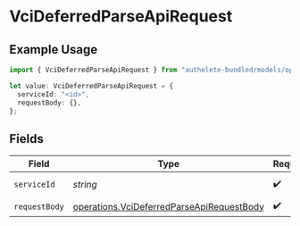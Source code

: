 # VciDeferredParseApiRequest

## Example Usage

```typescript
import { VciDeferredParseApiRequest } from "authelete-bundled/models/operations";

let value: VciDeferredParseApiRequest = {
  serviceId: "<id>",
  requestBody: {},
};
```

## Fields

| Field                                                                                                  | Type                                                                                                   | Required                                                                                               | Description                                                                                            |
| ------------------------------------------------------------------------------------------------------ | ------------------------------------------------------------------------------------------------------ | ------------------------------------------------------------------------------------------------------ | ------------------------------------------------------------------------------------------------------ |
| `serviceId`                                                                                            | *string*                                                                                               | :heavy_check_mark:                                                                                     | A service ID.                                                                                          |
| `requestBody`                                                                                          | [operations.VciDeferredParseApiRequestBody](../../models/operations/vcideferredparseapirequestbody.md) | :heavy_check_mark:                                                                                     | N/A                                                                                                    |